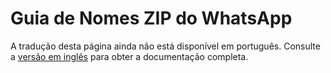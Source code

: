 # Guia de Nomes ZIP do WhatsApp

A tradução desta página ainda não está disponível em português. Consulte a [versão em inglês](../../en/user-guide/zip-naming.md) para obter a documentação completa.
